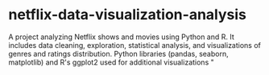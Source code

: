 # netflix-data-visualization-analysis
A project analyzing Netflix shows and movies using Python and R. It includes data cleaning, exploration, statistical analysis, and visualizations of genres and ratings distribution. Python libraries (pandas, seaborn, matplotlib) and R's ggplot2 used for additional visualizations "
